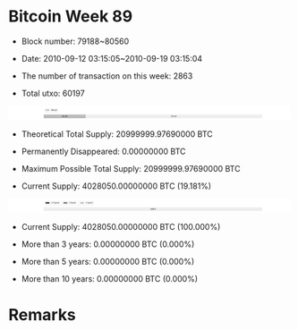 # Bitcoin Week 89

- Block number: 79188~80560

- Date: 2010-09-12 03:15:05~2010-09-19 03:15:04

- The number of transaction on this week: 2863

- Total utxo: 60197

![](../images/mined_week89.png)

- Theoretical Total Supply: 20999999.97690000 BTC

- Permanently Disappeared: 0.00000000 BTC

- Maximum Possible Total Supply: 20999999.97690000 BTC

- Current Supply: 4028050.00000000 BTC (19.181%)

![](../images/year_week89.png)


- Current Supply: 4028050.00000000 BTC (100.000%)

- More than 3 years: 0.00000000 BTC (0.000%)

- More than 5 years: 0.00000000 BTC (0.000%)

- More than 10 years: 0.00000000 BTC (0.000%)

# Remarks

